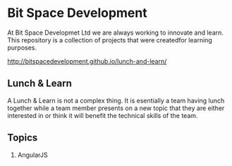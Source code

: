 # Bit Space Development

At Bit Space Developmet Ltd we are always working to innovate and learn. This repository is a collection of projects that were createdfor learning purposes.

http://bitspacedevelopment.github.io/lunch-and-learn/

## Lunch & Learn

A Lunch & Learn is not a complex thing. It is esentially a team having lunch together while a team member presents on a new topic that they are either interested in or think it will benefit the technical skills of the team.

## Topics

1. AngularJS
